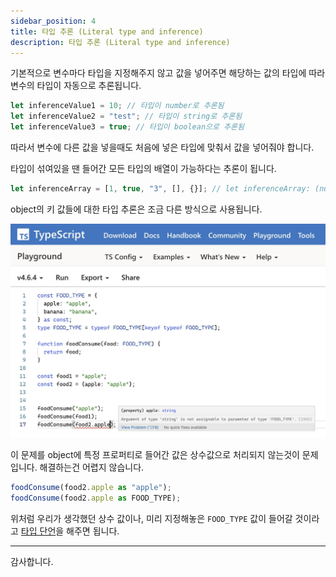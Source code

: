 ```yaml
---
sidebar_position: 4
title: 타입 추론 (Literal type and inference)
description: 타입 추론 (Literal type and inference)
---
```


<head>
  <meta name="title" content="Advanced 학습 | 기초부터 시작하는 타입스크립트" data-rh="true" />
  <meta name="description" content="타입 추론 (Literal type and inference)" data-rh="true" />
  <meta property="og:title" content="Advanced 학습 | 기초부터 시작하는 타입스크립트" data-rh="true" />
  <meta property="og:description" content="타입 추론 (Literal type and inference)" data-rh="true" />
</head>

기본적으로 변수마다 타입을 지정해주지 않고 값을 넣어주면 해당하는 값의 타입에 따라 변수의 타입이 자동으로 추론됩니다.

```ts
let inferenceValue1 = 10; // 타입이 number로 추론됨
let inferenceValue2 = "test"; // 타입이 string로 추론됨
let inferenceValue3 = true; // 타입이 boolean으로 추론됨
```

따라서 변수에 다른 값을 넣을때도 처음에 넣은 타입에 맞춰서 값을 넣어줘야 합니다.

타입이 섞여있을 땐 들어간 모든 타입의 배열이 가능하다는 추론이 됩니다.

```ts
let inferenceArray = [1, true, "3", [], {}]; // let inferenceArray: (number | boolean | string | [] | {})[]
```

object의 키 값들에 대한 타입 추론은 조금 다른 방식으로 사용됩니다.

![type inference error](/img/advanced-study/literal-type-and-inference/type-inference-error.jpg)

이 문제를 object에 특정 프로퍼티로 들어간 값은 상수값으로 처리되지 않는것이 문제입니다. 해결하는건 어렵지 않습니다.

```ts
foodConsume(food2.apple as "apple");
foodConsume(food2.apple as FOOD_TYPE);
```

위처럼 우리가 생각했던 상수 값이나, 미리 지정해놓은 `FOOD_TYPE` 값이 들어갈 것이라고 [타입 단언](/docs/advanced-study/type-assertion)을 해주면 됩니다.

---

감사합니다.
